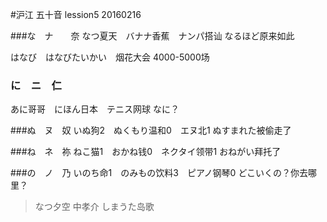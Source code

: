 #沪江 五十音 lession5 20160216



###な　ナ　　奈
なつ夏天　バナナ香蕉　ナンパ搭讪
なるほど原来如此

はなび　はなびたいかい　烟花大会 4000-5000场

### に　ニ　仁
あに哥哥　にほん日本　テニス网球
なに？

###ぬ　ヌ　奴
いぬ狗2　ぬくもり温和0　エヌ北1
ぬすまれた被偷走了

###ね　ネ　祢
ねこ猫1　おかね钱0　ネクタイ领带1
おねがい拜托了

###の　ノ　乃
いのち命1　のみもの饮料3　ピアノ钢琴0
どこいくの？你去哪里？

>  なつ夕空 中孝介
>  しまうた岛歌
